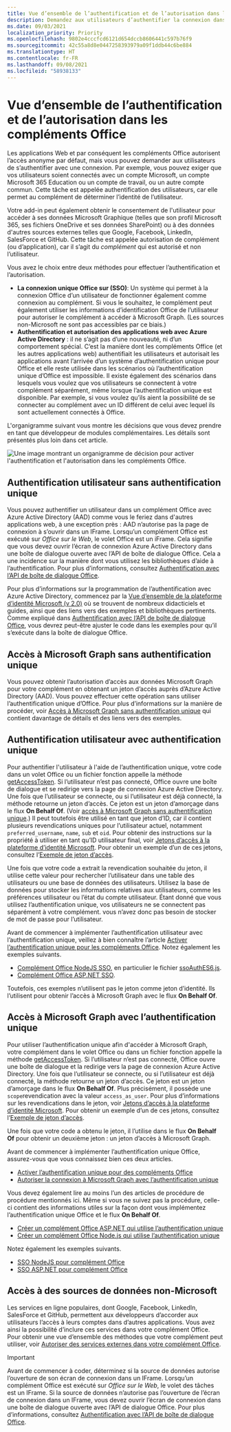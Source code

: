 ```yaml
---
title: Vue d’ensemble de l’authentification et de l’autorisation dans les compléments Office
description: Demandez aux utilisateurs d’authentifier la connexion dans les applications Web et les Compléments Office.
ms.date: 09/03/2021
localization_priority: Priority
ms.openlocfilehash: 9802e4cccfcd6121d654dccb8606441c597b76f9
ms.sourcegitcommit: 42c55a8d8e0447258393979a09f1ddb44c6be884
ms.translationtype: HT
ms.contentlocale: fr-FR
ms.lasthandoff: 09/08/2021
ms.locfileid: "58938133"
---
```

# <a name="overview-of-authentication-and-authorization-in-office-add-ins"></a>Vue d’ensemble de l’authentification et de l’autorisation dans les compléments Office

Les applications Web et par conséquent les compléments Office autorisent l’accès anonyme par défaut, mais vous pouvez demander aux utilisateurs de s’authentifier avec une connexion. Par exemple, vous pouvez exiger que vos utilisateurs soient connectés avec un compte Microsoft, un compte Microsoft 365 Education ou un compte de travail, ou un autre compte commun. Cette tâche est appelée authentification des utilisateurs, car elle permet au complément de déterminer l’identité de l’utilisateur.

Votre add-in peut également obtenir le consentement de l'utilisateur pour accéder à ses données Microsoft Graphique (telles que son profil Microsoft 365, ses fichiers OneDrive et ses données SharePoint) ou à des données d'autres sources externes telles que Google, Facebook, LinkedIn, SalesForce et GitHub. Cette tâche est appelée autorisation de complément (ou d’application), car il s’agit du *complément* qui est autorisé et non l’utilisateur.

Vous avez le choix entre deux méthodes pour effectuer l’authentification et l’autorisation.

- **La connexion unique Office sur (SSO)**: Un système qui permet à la connexion Office d’un utilisateur de fonctionner également comme connexion au complément. Si vous le souhaitez, le complément peut également utiliser les informations d’identification Office de l’utilisateur pour autoriser le complément à accéder à Microsoft Graph. (Les sources non-Microsoft ne sont pas accessibles par ce biais.)
- **Authentification et autorisation des applications web avec Azure Active Directory** : il ne s’agit pas d’une nouveauté, ni d’un comportement spécial. C’est la manière dont les compléments Office (et les autres applications web) authentifiait les utilisateurs et autorisait les applications avant l’arrivée d’un système d’authentification unique pour Office et elle reste utilisée dans les scénarios où l’authentification unique d’Office est impossible. Il existe également des scénarios dans lesquels vous voulez que vos utilisateurs se connectent à votre complément séparément, même lorsque l’authentification unique est disponible. Par exemple, si vous voulez qu’ils aient la possibilité de se connecter au complément avec un ID différent de celui avec lequel ils sont actuellement connectés à Office.

L'organigramme suivant vous montre les décisions que vous devez prendre en tant que développeur de modules complémentaires. Les détails sont présentés plus loin dans cet article.

![Une image montrant un organigramme de décision pour activer l'authentification et l'autorisation dans les compléments Office.](../images/authflowchart.png)

## <a name="user-authentication-without-sso"></a>Authentification utilisateur sans authentification unique

Vous pouvez authentifier un utilisateur dans un complément Office avec Azure Active Directory (AAD) comme vous le feriez dans d'autres applications web, à une exception près : AAD n’autorise pas la page de connexion à s’ouvrir dans un IFrame. Lorsqu’un complément Office est exécuté sur *Office sur le Web*, le volet Office est un iFrame. Cela signifie que vous devez ouvrir l’écran de connexion Azure Active Directory dans une boîte de dialogue ouverte avec l’API de boîte de dialogue Office. Cela a une incidence sur la manière dont vous utilisez les bibliothèques d’aide à l’authentification. Pour plus d’informations, consultez [Authentification avec l’API de boîte de dialogue Office](auth-with-office-dialog-api.md).

Pour plus d’informations sur la programmation de l’authentification avec Azure Active Directory, commencez par la [Vue d’ensemble de la plateforme d’identité Microsoft (v 2.0)](/azure/active-directory/develop/v2-overview) où se trouvent de nombreux didacticiels et guides, ainsi que des liens vers des exemples et bibliothèques pertinents. Comme expliqué dans [Authentification avec l’API de boîte de dialogue Office](auth-with-office-dialog-api.md), vous devrez peut-être ajuster le code dans les exemples pour qu’il s’exécute dans la boîte de dialogue Office.

## <a name="access-to-microsoft-graph-without-sso"></a>Accès à Microsoft Graph sans authentification unique

Vous pouvez obtenir l’autorisation d’accès aux données Microsoft Graph pour votre complément en obtenant un jeton d’accès auprès d’Azure Active Directory (AAD). Vous pouvez effectuer cette opération sans utiliser l’authentification unique d’Office. Pour plus d’informations sur la manière de procéder, voir [Accès à Microsoft Graph sans authentification unique](authorize-to-microsoft-graph-without-sso.md) qui contient davantage de détails et des liens vers des exemples.

## <a name="user-authentication-with-sso"></a>Authentification utilisateur avec authentification unique

Pour authentifier l'utilisateur à l'aide de l’authentification unique, votre code dans un volet Office ou un fichier fonction appelle la méthode [getAccessToken](/javascript/api/office-runtime/officeruntime.auth#getAccessToken_options_). Si l’utilisateur n’est pas connecté, Office ouvre une boîte de dialogue et se redirige vers la page de connexion Azure Active Directory. Une fois que l’utilisateur se connecte, ou si l’utilisateur est déjà connecté, la méthode retourne un jeton d’accès. Ce jeton est un jeton d’amorçage dans le flux **On Behalf Of**. (Voir [accès à Microsoft Graph sans authentification unique](#access-to-microsoft-graph-with-sso).) Il peut toutefois être utilisé en tant que jeton d’ID, car il contient plusieurs revendications uniques pour l’utilisateur actuel, notamment `preferred_username`, `name`, `sub` et `oid`. Pour obtenir des instructions sur la propriété à utiliser en tant qu’ID utilisateur final, voir [Jetons d’accès à la plateforme d’identité Microsoft](/azure/active-directory/develop/access-tokens#payload-claims). Pour obtenir un exemple d’un de ces jetons, consultez l’[Exemple de jeton d’accès](sso-in-office-add-ins.md#example-access-token).

Une fois que votre code a extrait la revendication souhaitée du jeton, il utilise cette valeur pour rechercher l’utilisateur dans une table des utilisateurs ou une base de données des utilisateurs. Utilisez la base de données pour stocker les informations relatives aux utilisateurs, comme les préférences utilisateur ou l’état du compte utilisateur. Étant donné que vous utilisez l’authentification unique, vos utilisateurs ne se connectent pas séparément à votre complément. vous n’avez donc pas besoin de stocker de mot de passe pour l’utilisateur.

Avant de commencer à implémenter l’authentification utilisateur avec l’authentification unique, veillez à bien connaître l’article [Activer l’authentification unique pour les compléments Office](sso-in-office-add-ins.md). Notez également les exemples suivants.

- [Complément Office NodeJS SSO](https://github.com/OfficeDev/PnP-OfficeAddins/tree/main/Samples/auth/Office-Add-in-NodeJS-SSO), en particulier le fichier [ssoAuthES6.js](https://github.com/OfficeDev/PnP-OfficeAddins/tree/main/Samples/auth/Office-Add-in-NodeJS-SSO/Complete/public/javascripts/ssoAuthES6.js).
- [Complément Office ASP.NET SSO](https://github.com/OfficeDev/PnP-OfficeAddins/tree/main/Samples/auth/Office-Add-in-ASPNET-SSO).

Toutefois, ces exemples n’utilisent pas le jeton comme jeton d’identité. Ils l’utilisent pour obtenir l’accès à Microsoft Graph avec le flux **On Behalf Of**.

## <a name="access-to-microsoft-graph-with-sso"></a>Accès à Microsoft Graph avec l’authentification unique

Pour utiliser l’authentification unique afin d'accéder à Microsoft Graph, votre complément dans le volet Office ou dans un fichier fonction appelle la méthode [getAccessToken](/javascript/api/office-runtime/officeruntime.auth#getAccessToken_options_). Si l’utilisateur n’est pas connecté, Office ouvre une boîte de dialogue et la redirige vers la page de connexion Azure Active Directory. Une fois que l’utilisateur se connecte, ou si l’utilisateur est déjà connecté, la méthode retourne un jeton d’accès. Ce jeton est un jeton d’amorçage dans le flux **On Behalf Of**. Plus précisément, il possède une `scope`revendication avec la valeur `access_as_user`. Pour plus d’informations sur les revendications dans le jeton, voir [Jetons d’accès à la plateforme d’identité Microsoft](/azure/active-directory/develop/access-tokens#payload-claims). Pour obtenir un exemple d’un de ces jetons, consultez l’[Exemple de jeton d’accès](sso-in-office-add-ins.md#example-access-token).

Une fois que votre code a obtenu le jeton, il l’utilise dans le flux **On Behalf Of** pour obtenir un deuxième jeton : un jeton d’accès à Microsoft Graph.

Avant de commencer à implémenter l’authentification unique Office, assurez-vous que vous connaissez bien ces deux articles.

- [Activer l’authentification unique pour des compléments Office](sso-in-office-add-ins.md)
- [Autoriser la connexion à Microsoft Graph avec l’authentification unique](authorize-to-microsoft-graph.md)

Vous devez également lire au moins l’un des articles de procédure de procédure mentionnés ici. Même si vous ne suivez pas la procédure, celle-ci contient des informations utiles sur la façon dont vous implémentez l’authentification unique Office et le flux **On Behalf Of**.

- [Créer un complément Office ASP.NET qui utilise l’authentification unique](create-sso-office-add-ins-aspnet.md)
- [Créer un complément Office Node.js qui utilise l’authentification unique](create-sso-office-add-ins-nodejs.md)

Notez également les exemples suivants.

- [SSO NodeJS pour complément Office](https://github.com/OfficeDev/PnP-OfficeAddins/tree/main/Samples/auth/Office-Add-in-NodeJS-SSO)
- [SSO ASP.NET pour complément Office](https://github.com/OfficeDev/PnP-OfficeAddins/tree/main/Samples/auth/Office-Add-in-ASPNET-SSO)

## <a name="access-to-non-microsoft-data-sources"></a>Accès à des sources de données non-Microsoft

Les services en ligne populaires, dont Google, Facebook, LinkedIn, SalesForce et GitHub, permettent aux développeurs d’accorder aux utilisateurs l’accès à leurs comptes dans d’autres applications. Vous avez ainsi la possibilité d’inclure ces services dans votre complément Office. Pour obtenir une vue d’ensemble des méthodes que votre complément peut utiliser, voir [Autoriser des services externes dans votre complément Office](auth-external-add-ins.md).

> [!IMPORTANT]
> Avant de commencer à coder, déterminez si la source de données autorise l’ouverture de son écran de connexion dans un IFrame. Lorsqu’un complément Office est exécuté sur *Office sur le Web*, le volet des tâches est un IFrame. Si la source de données n’autorise pas l’ouverture de l’écran de connexion dans un IFrame, vous devez ouvrir l’écran de connexion dans une boîte de dialogue ouverte avec l’API de dialogue Office. Pour plus d’informations, consultez [Authentification avec l’API de boîte de dialogue Office](auth-with-office-dialog-api.md).
